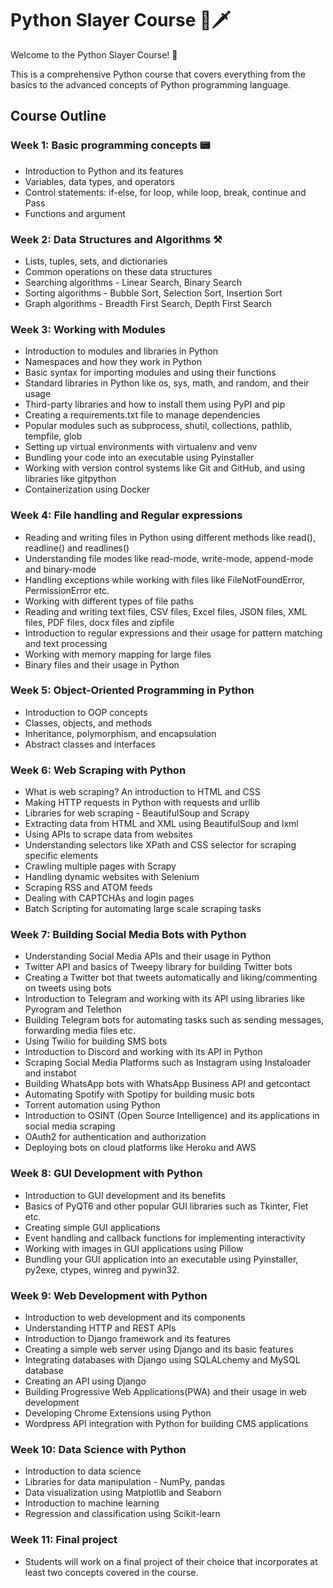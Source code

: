 # Python Slayer Course 🐍🗡️

Welcome to the Python Slayer Course! 🎉

This is a comprehensive Python course that covers everything from the basics to the advanced concepts of Python programming language.

## Course Outline

### Week 1: Basic programming concepts 📟
- Introduction to Python and its features
- Variables, data types, and operators 
- Control statements: if-else, for loop, while loop, break, continue and Pass
- Functions and argument

### Week 2: Data Structures and Algorithms ⚒️
- Lists, tuples, sets, and dictionaries 
- Common operations on these data structures 
- Searching algorithms - Linear Search, Binary Search 
- Sorting algorithms - Bubble Sort, Selection Sort, Insertion Sort 
- Graph algorithms - Breadth First Search, Depth First Search 

### Week 3: Working with Modules
- Introduction to modules and libraries in Python 
- Namespaces and how they work in Python 
- Basic syntax for importing modules and using their functions 
- Standard libraries in Python like os, sys, math, and random, and their usage 
- Third-party libraries and how to install them using PyPI and pip 
- Creating a requirements.txt file to manage dependencies 
- Popular modules such as subprocess, shutil, collections, pathlib, tempfile, glob 
- Setting up virtual environments with virtualenv and venv 
- Bundling your code into an executable using Pyinstaller 
- Working with version control systems like Git and GitHub, and using libraries like gitpython 
- Containerization using Docker 

### Week 4: File handling and Regular expressions 
- Reading and writing files in Python using different methods like read(), readline() and readlines()
- Understanding file modes like read-mode, write-mode, append-mode and binary-mode
- Handling exceptions while working with files like FileNotFoundError, PermissionError etc.
- Working with different types of file paths 
- Reading and writing text files, CSV files, Excel files, JSON files, XML files, PDF files, docx files and zipfile
- Introduction to regular expressions and their usage for pattern matching and text processing
- Working with memory mapping for large files 
- Binary files and their usage in Python

### Week 5: Object-Oriented Programming in Python 
- Introduction to OOP concepts 
- Classes, objects, and methods 
- Inheritance, polymorphism, and encapsulation 
- Abstract classes and interfaces 

### Week 6: Web Scraping with Python 
- What is web scraping? An introduction to HTML and CSS
- Making HTTP requests in Python with requests and urllib 
- Libraries for web scraping - BeautifulSoup and Scrapy 
- Extracting data from HTML and XML using BeautifulSoup and lxml 
- Using APIs to scrape data from websites
- Understanding selectors like XPath and CSS selector for scraping specific elements 
- Crawling multiple pages with Scrapy 
- Handling dynamic websites with Selenium 
- Scraping RSS and ATOM feeds 
- Dealing with CAPTCHAs and login pages 
- Batch Scripting for automating large scale scraping tasks 

### Week 7: Building Social Media Bots with Python 
- Understanding Social Media APIs and their usage in Python
- Twitter API and basics of Tweepy library for building Twitter bots 
- Creating a Twitter bot that tweets automatically and liking/commenting on tweets using bots
- Introduction to Telegram and working with its API using libraries like Pyrogram and Telethon
- Building Telegram bots for automating tasks such as sending messages, forwarding media files etc. 
- Using Twilio for building SMS bots 
- Introduction to Discord and working with its API in Python 
- Scraping Social Media Platforms such as Instagram using Instaloader and instabot 
- Building WhatsApp bots with WhatsApp Business API and getcontact 
- Automating Spotify with Spotipy for building music bots 
- Torrent automation using Python 
- Introduction to OSINT (Open Source Intelligence) and its applications in social media scraping 
- OAuth2 for authentication and authorization 
- Deploying bots on cloud platforms like Heroku and AWS 

### Week 8: GUI Development with Python 
- Introduction to GUI development and its benefits 
- Basics of PyQT6 and other popular GUI libraries such as Tkinter, Flet etc. 
- Creating simple GUI applications 
- Event handling and callback functions for implementing interactivity 
- Working with images in GUI applications using Pillow 
- Bundling your GUI application into an executable using Pyinstaller, py2exe, ctypes, winreg and pywin32. 

### Week 9: Web Development with Python 
- Introduction to web development and its components
- Understanding HTTP and REST APIs 
- Introduction to Django framework and its features 
- Creating a simple web server using Django and its basic features 
- Integrating databases with Django using SQLALchemy and MySQL database 
- Creating an API using Django 
- Building Progressive Web Applications(PWA) and their usage in web development 
- Developing Chrome Extensions using Python 
- Wordpress API integration with Python for building CMS applications 

### Week 10: Data Science with Python 
- Introduction to data science 
- Libraries for data manipulation - NumPy, pandas 
- Data visualization using Matplotlib and Seaborn 
- Introduction to machine learning 
- Regression and classification using Scikit-learn 

### Week 11: Final project 
- Students will work on a final project of their choice that incorporates at least two concepts covered in the course. 
